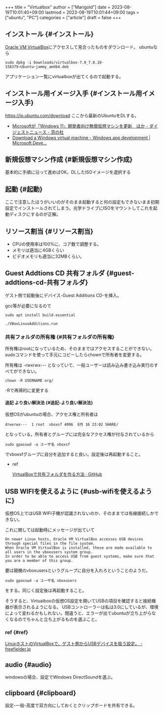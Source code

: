 +++
title = "Virtualbox"
author = ["Marigold"]
date = 2023-08-19T10:01:40+09:00
lastmod = 2023-08-19T10:01:44+09:00
tags = ["ubuntu", "PC"]
categories = ["article"]
draft = false
+++

## インストール {#インストール}

[Oracle VM VirtualBox](https://www.virtualbox.org/)にアクセスして見合ったものをダウンロード。
ubuntuなら

```shell
sudo dpkg -i Downloads/virtualbox-7.0_7.0.10-158379~Ubuntu~jammy_amd64.deb
```

アプリケーション一覧にvirtualboxが出てくるので起動する。


## インストール用イメージ入手 {#インストール用イメージ入手}

<https://jp.ubuntu.com/download> ここから最新のUbuntuをDLする。

-   [Microsoftが「Windows 11」開発者向け無償仮想マシンを更新　ほか - ダイジェストニュース - 窓の杜](https://forest.watch.impress.co.jp/docs/digest/1524376.html)
-   [Download a Windows virtual machine - Windows app development | Microsoft Deve...](https://developer.microsoft.com/en-us/windows/downloads/virtual-machines/)


## 新規仮想マシン作成 {#新規仮想マシン作成}

基本的に手順に沿って進めばOK。DLしたISOイメージを選択する


## 起動 {#起動}

ここで注意したほうがいいのがそのまま起動すると何の設定もできないまま初期設定でインストールされてしまう。光学ドライブにISOをマウントしてこれを起動ディスクにするのが正解。


## リソース割当 {#リソース割当}

-   CPUの使用率は100%に、コア数で調整する。
-   メモリは適当に4GBくらい
-   ビデオメモリも適当に32MBくらい。


## Guest Addtions CD 共有フォルダ {#guest-addtions-cd-共有フォルダ}

ゲスト側で起動後にデバイス-Guest Additions CD-を挿入。

gcc等が必要になるので

```shell
sudo apt install build-essential
```

```shell
./VBoxLinuxAdditions.run
```


### 共有フォルダの所有権 {#共有フォルダの所有権}

所有権はrootになっているため、そのままではアクセスすることができない。
sudoコマンドを使って手元にコピーしたらchownで所有者を変更する。

所有権は -rwxrwx--- となっていて、一般ユーザーは読み込み書き込み実行のすべてができない。

```shell
chown -R USERNAME org/
```

-Rで再帰的に変更する


#### 追記 より良い解決法 {#追記-より良い解決法}

仮想OSがubuntuの場合、アクセス権と所有者は

```text
drwxrwx---  1 root  vboxsf 4096  8月 16 23:02 SHARE/
```

となっている。所有者とグループには完全なアクセス権が付与されているから

```shell
sudo gpasswd -a ユーザ名 vboxsf
```

でvboxsfグループに自分を追加すると良い。設定後は再起動すること。

<!--list-separator-->

-  ref

    [VirtualBoxで共有フォルダを作る方法 · GitHub](https://gist.github.com/m-nori/4507653)


## USB WIFIを使えるように {#usb-wifiを使えるように}

仮想OS上ではUSB WIFI子機が認識されないのか、そのままでは有線接続しかできない。

これに関しては起動時にメッセージが出ていて

```text
On newer Linux hosts, Oracle VM VirtualBox accesses USB devices through special files in the file system.
When Oracle VM VirtualBox is installed, these are made available to all users in the vboxusers system group.
In order to be able to access USB from guest systems, make sure that you are a member of this group.
```

要は親機のvboxusersというグループに自分を入れろということのようだ。

```shell
sudo gpasswd -a ユーザ名 vboxusers
```

をする。同じく設定後は再起動すること。

そうすると、Virtualboxの仮想OS設定を開いてUSBの項目を確認すると接続機器が表示されるようになる。
USBコントローラーは私は3.0にしているが、環境によって変わるかもしれない。間違うと、エラーが出てubuntuが立ち上がらなくなるのでちゃんと立ち上がるものを選ぶこと。


### ref {#ref}

[LinuxホストのVirtualBoxで、ゲスト側からUSBデバイスを扱う設定。 - freefielder.jp](https://freefielder.jp/blog/2019/03/virtualbox-linux-host-usb-settings.html)


## audio {#audio}

windowsの場合、設定でWindows DirectSoundを選ぶ。


## clipboard {#clipboard}

設定-一般-高度で双方向にしておくとクリップボードを共有できる。

